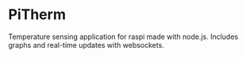 PiTherm
=======

Temperature sensing application for raspi made with node.js. Includes graphs and real-time updates with websockets.
